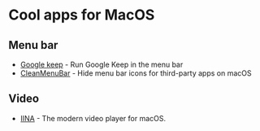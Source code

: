# Cool apps for MacOS

## Menu bar
- [Google keep](https://github.com/tmcinerney/keep) - Run Google Keep in the menu bar
- [CleanMenuBar](https://trav.sh/keep/) - Hide menu bar icons for third-party apps on macOS


## Video
- [IINA](https://lhc70000.github.io/iina/) - The modern video player for macOS.
